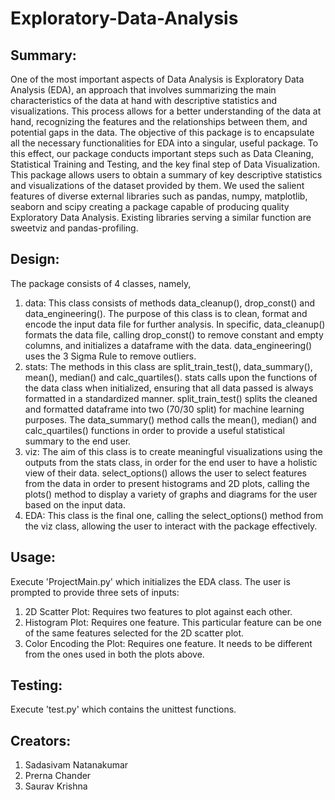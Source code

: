 # Exploratory-Data-Analysis

## Summary:
One of the most important aspects of Data Analysis is Exploratory Data Analysis (EDA), an approach that involves summarizing the main characteristics of the data at hand with descriptive statistics and visualizations. This process allows for a better understanding of the data at hand, recognizing the features and the relationships between them, and potential gaps in the data.
The objective of this package is to encapsulate all the necessary functionalities for EDA into a singular, useful package. To this effect, our package conducts important steps such as Data Cleaning, Statistical Training and Testing, and the key final step of Data Visualization. This package allows users to obtain a summary of key descriptive statistics and visualizations of the dataset provided by them. We used the salient features of diverse external libraries such as pandas, numpy, matplotlib, seaborn and scipy creating a package capable of producing quality Exploratory Data Analysis. Existing libraries serving a similar function are sweetviz and pandas-profiling.

## Design:
The package consists of 4 classes, namely,
1. data: This class consists of methods data_cleanup(), drop_const() and data_engineering(). The purpose of this class is to clean, format and encode the input data file for further analysis. In specific, data_cleanup() formats the data file, calling drop_const() to remove constant and empty columns, and initializes a dataframe with the data. data_engineering() uses the 3 Sigma Rule to remove outliers.
2. stats: The methods in this class are split_train_test(), data_summary(), mean(), median() and calc_quartiles(). stats calls upon the functions of the data class when initialized, ensuring that all data passed is always formatted in a standardized manner. split_train_test() splits the cleaned and formatted dataframe into two (70/30 split) for machine learning purposes. The data_summary() method calls the mean(), median() and calc_quartiles() functions in order to provide a useful statistical summary to the end user.
3. viz: The aim of this class is to create meaningful visualizations using the outputs from the stats class, in order for the end user to have a holistic view of their data. select_options() allows the user to select features from the data in order to present histograms and 2D plots, calling the plots() method to display a variety of graphs and diagrams for the user based on the input data.
4. EDA: This class is the final one, calling the select_options() method from the viz class, allowing the user to interact with the package effectively.

## Usage:
Execute 'ProjectMain.py' which initializes the EDA class.
The user is prompted to provide three sets of inputs:
1. 2D Scatter Plot: Requires two features to plot against each other.
2. Histogram Plot: Requires one feature. This particular feature can be one of the same features selected for the 2D scatter plot.
3. Color Encoding the Plot: Requires one feature. It needs to be different from the ones used in both the plots above.

## Testing:
Execute 'test.py' which contains the unittest functions.

## Creators:
1. Sadasivam Natanakumar
2. Prerna Chander
3. Saurav Krishna
